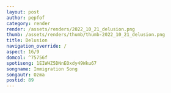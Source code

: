 ```yaml
---
layout: post
author: pepfof
category: render
render: /assets/renders/2022_10_21_delusion.png
thumb: /assets/renders/thumb/thumb-2022_10_21_delusion.png
title: Delusion
navigation_override: /
aspect: 16/9
domcol: ^75756f
spotisong: 1EIWHZ5DNnEOxdy49Wku67
songname: Immigration Song
songautr: Ozma
postid: 89
---
```


<!--USER BEGIN 1-->

<!--USER END 1-->

<!--more-->
<!--USER BEGIN 2-->

<!--USER END 2-->

